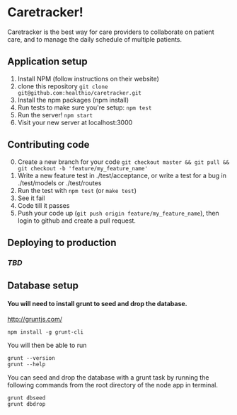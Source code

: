 # Caretracker!
Caretracker is the best way for care providers to collaborate on patient care, and
to manage the daily schedule of multiple patients.

## Application setup
1. Install NPM (follow instructions on their website)
2. clone this repository ```git clone git@github.com:healthio/caretracker.git```
3. Install the npm packages (npm install)
4. Run tests to make sure you're setup: ```npm test```
5. Run the server! ```npm start```
6. Visit your new server at localhost:3000

## Contributing code
0. Create a new branch for your code ```git checkout master && git pull && git checkout -b 'feature/my_feature_name'```
1. Write a new feature test in ./test/acceptance, or write a test for a bug in ./test/models or ./test/routes
2. Run the test with ```npm test``` (or ```make test```)
3. See it fail
4. Code till it passes
5. Push your code up (```git push origin feature/my_feature_name```), then login to github and create a pull request.

## Deploying to production
### *TBD*


## Database setup 
#### You will need to install grunt to seed and drop the database.

http://gruntjs.com/

```
npm install -g grunt-cli
```

You will then be able to run

```
grunt --version
grunt --help
```

You can seed and drop the database with a grunt task by running the following commands from the root directory of the node app in terminal.

```
grunt dbseed
grunt dbdrop
```
